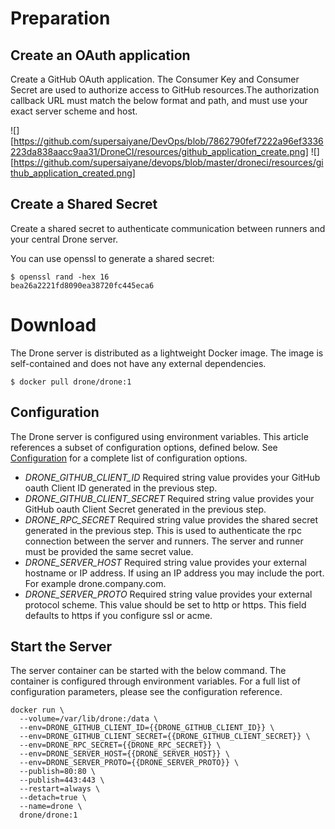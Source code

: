 # Preparation

## Create an OAuth application

Create a GitHub OAuth application. The Consumer Key and Consumer Secret are used to authorize access to GitHub resources.The authorization callback URL must match the below format and path, and must use your exact server scheme and host.

![][https://github.com/supersaiyane/DevOps/blob/7862790fef7222a96ef3336223da838aacc9aa31/DroneCI/resources/github_application_create.png]
![][https://github.com/supersaiyane/devops/blob/master/droneci/resources/github_application_created.png]

## Create a Shared Secret

Create a shared secret to authenticate communication between runners and your central Drone server.

You can use openssl to generate a shared secret:

```
$ openssl rand -hex 16
bea26a2221fd8090ea38720fc445eca6

```

# Download

The Drone server is distributed as a lightweight Docker image. The image is self-contained and does not have any external dependencies.

```
$ docker pull drone/drone:1
```

## Configuration

The Drone server is configured using environment variables. This article references a subset of configuration options, defined below. See [Configuration](https://docs.drone.io/server/reference/) for a complete list of configuration options.

- _DRONE_GITHUB_CLIENT_ID_ Required string value provides your GitHub oauth Client ID generated in the previous step.
- _DRONE_GITHUB_CLIENT_SECRET_ Required string value provides your GitHub oauth Client Secret generated in the previous step.
- _DRONE_RPC_SECRET_ Required string value provides the shared secret generated in the previous step. This is used to authenticate the rpc connection between the server and runners. The server and runner must be provided the same secret value.
- _DRONE_SERVER_HOST_ Required string value provides your external hostname or IP address. If using an IP address you may include the port. For example drone.company.com.
- _DRONE_SERVER_PROTO_ Required string value provides your external protocol scheme. This value should be set to http or https. This field defaults to https if you configure ssl or acme.

## Start the Server

The server container can be started with the below command. The container is configured through environment variables. For a full list of configuration parameters, please see the configuration reference.

```
docker run \
  --volume=/var/lib/drone:/data \
  --env=DRONE_GITHUB_CLIENT_ID={{DRONE_GITHUB_CLIENT_ID}} \
  --env=DRONE_GITHUB_CLIENT_SECRET={{DRONE_GITHUB_CLIENT_SECRET}} \
  --env=DRONE_RPC_SECRET={{DRONE_RPC_SECRET}} \
  --env=DRONE_SERVER_HOST={{DRONE_SERVER_HOST}} \
  --env=DRONE_SERVER_PROTO={{DRONE_SERVER_PROTO}} \
  --publish=80:80 \
  --publish=443:443 \
  --restart=always \
  --detach=true \
  --name=drone \
  drone/drone:1
```

